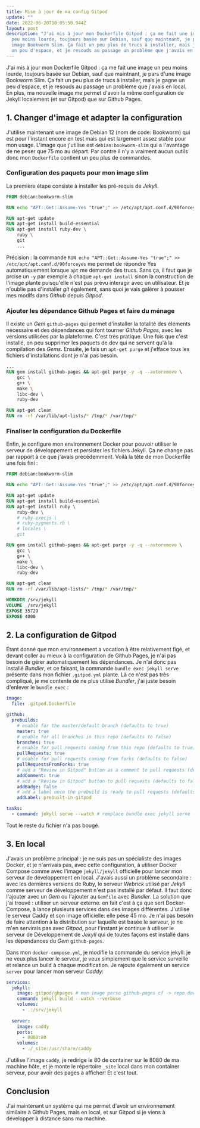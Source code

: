 ```yaml
---
title: Mise à jour de ma config Gitpod
update: ""
date: 2022-06-20T10:05:50.944Z
layout: post
description: "J'ai mis à jour mon Dockerfile Gitpod : ça me fait une image un
  peu moins lourde, toujours basée sur Debian, sauf que maintnant, je pars d'une
  image Bookworm Slim. Ça fait un peu plus de trucs à installer, mais je gagne
  un peu d'espace, et je resouds au passage un problème que j'avais en local."
---
```

J'ai mis à jour mon Dockerfile Gitpod : ça me fait une image un peu moins lourde, toujours basée sur Debian, sauf que maintnant, je pars d'une image Bookworm Slim. Ça fait un peu plus de trucs à installer, mais je gagne un peu d'espace, et je resouds au passage un problème que j'avais en local. En plus, ma nouvelle image me permet d'avoir la même configuration de Jekyll localement (et sur Gitpod) que sur Github Pages.

## 1. Changer d'image et adapter la configuration

J'utilise maintenant une image de Debian 12 (nom de code: Bookworm) qui est pour l'instant encore en test mais qui est largement assez stable pour mon usage. L'image que j'utilise est `debian:bookworm-slim` qui a l'avantage de ne peser que 75 mo au départ. Par contre il n'y a vraiment aucun outils donc mon `Dockerfile` contient un peu plus de commandes.

### Configuration des paquets pour mon image slim

 La première étape consiste à installer les pré-requis de *Jekyll*.

```dockerfile
FROM debian:bookworm-slim

RUN echo "APT::Get::Assume-Yes "true";" >> /etc/apt/apt.conf.d/90forceyes

RUN apt-get update
RUN apt-get install build-essential
RUN apt-get install ruby-dev \
    ruby \
    git
    ...
```

Précision : la commande `RUN echo "APT::Get::Assume-Yes "true";" >> /etc/apt/apt.conf.d/90forceyes` me permet de répondre Yes automatiquement lorsque `apt` me demande des trucs. Sans ça, il faut que je prcise un `-y` par exemple à chaque `apt-get install` sinon la construction de l'image plante puisqu'elle n'est pas prévu interagir avec un utilisateur. Et je n'oublie pas d'installer *git* également, sans quoi je vais galérer à pousser mes modifs dans *Github* depuis *Gitpod*.

### Ajouter les dépendance Github Pages et faire du ménage

Il existe un *Gem* `github-pages` qui permet d'installer la totalité des éléments nécessaire et des dépendances qui font tourner *Github Pages*, avec les versions utilisées par la plateforme. C'est très pratique. Une fois que c'est installé, on peu supprimer les paquets de dev qui ne servent qu'à la compilation des *Gems*. Ensuite, je fais un `apt-get purge` et j'efface tous les fichiers d'installations dont je n'ai pas besoin.

```dockerfile
...
RUN gem install github-pages && apt-get purge -y -q --autoremove \
    gcc \
    g++ \
    make \
    libc-dev \
    ruby-dev

RUN apt-get clean
RUN rm -rf /var/lib/apt-lists/* /tmp/* /var/tmp/*
```

### Finaliser la configuration du Dockerfile

Enfin, je configure mon environnement Docker pour pouvoir utiliser le serveur de développement et persister les fichiers Jekyll. Ça ne change pas par rapport à ce que j'avais précédemment. Voilà la tête de mon Dockerfile une fois fini :

```dockerfile
FROM debian:bookworm-slim

RUN echo "APT::Get::Assume-Yes "true";" >> /etc/apt/apt.conf.d/90forceyes

RUN apt-get update
RUN apt-get install build-essential
RUN apt-get install ruby \
    ruby-dev \
    # ruby-execjs \
    # ruby-pygments.rb \
    # locales \
    git

RUN gem install github-pages && apt-get purge -y -q --autoremove \
    gcc \
    g++ \
    make \
    libc-dev \
    ruby-dev

RUN apt-get clean
RUN rm -rf /var/lib/apt-lists/* /tmp/* /var/tmp/*

WORKDIR /srv/jekyll
VOLUME  /srv/jekyll
EXPOSE 35729
EXPOSE 4000
```

## 2. La configuration de Gitpod

Étant donné que mon environnement a vocation à être relativement figé, et devant coller au mieux à la configuration de Github Pages, je n'ai pas besoin de gérer automatiquement les dépendances. Je n'ai donc pas installé *Bundler*, et ce faisant, la commande `bundle exec jekyll serve` présente dans mon fichier `.gitpod.yml` plante. Là ce n'est pas très compliqué, je me contente de ne plus utilisé *Bundler*, j'ai juste besoin d'enlever le `bundle exec` :

```yaml
image: 
  file: .gitpod.Dockerfile

github:
  prebuilds:
    # enable for the master/default branch (defaults to true)
    master: true
    # enable for all branches in this repo (defaults to false)
    branches: true
    # enable for pull requests coming from this repo (defaults to true)
    pullRequests: true
    # enable for pull requests coming from forks (defaults to false)
    pullRequestsFromForks: true
    # add a "Review in Gitpod" button as a comment to pull requests (defaults to true)
    addComment: true
    # add a "Review in Gitpod" button to pull requests (defaults to false)
    addBadge: false
    # add a label once the prebuild is ready to pull requests (defaults to false)
    addLabel: prebuilt-in-gitpod

tasks:
  - command: jekyll serve --watch # remplace bundle exec jekyll serve --watch
```

Tout le reste du fichier n'a pas bougé.

## 3. En local

J'avais un problème principal : je ne suis pas un spécialiste des images Docker, et je n'arrivais pas, avec cette configuration, à utiliser Docker Compose comme avec l'image `jekyll/jekyll` officielle pour lancer mon serveur de développement en local. J'avais aussi un problème secondaire : avec les dernières versions de Ruby, le serveur *Webrick* utilisé par *Jekyll* comme serveur de développement n'est pas installé par défaut. Il faut donc l'ajouter avec un *Gem* ou l'ajouter au `Gemfile` avec *Bundler*. La solution que j'ai trouvé : utiliser un serveur externe. en fait c'est à ça que sert Docker-Compose, à lance plusieurs services dans des images différentes. J'utilise le serveur Caddy et son image officielle: elle pèse 45 mo. Je n'ai pas besoin de faire attention à la distribution sur laquelle est basée le serveur, je ne m'en servirais pas avec *Gitpod*, pour l'instant je continue à utiliser le serveur de Développement de *Jekyll* qui de toutes façons est installé dans les dépendances du *Gem* `github-pages`. 

Dans mon `docker-compose.yml`, je modifie la commande du service jekyll: je ne veux plus lancer le serveur, je veux simplement que le service surveille et relance un build à chaque modification. Je rajoute également un service `server`  pour lancer mon serveur *Caddy*:

```yaml
services:
  jekyll:
    image: gitpod/ghpages # mon image perso github-pages cf -> repo dockerfiles
    command: jekyll build --watch --verbose
    volumes:
      - .:/srv/jekyll
    
  server:
    image: caddy
    ports:
      - 8080:80
    volumes:
      - ./_site:/usr/share/caddy
```



J'utilise l'image `caddy`, je redirige le 80 de container sur le 8080 de ma machine hôte, et je monte le répertoire `_site` local dans mon container serveur, pour avoir des pages à afficher! Et c'est tout. 

## Conclusion

J'ai maintenant un système qui me permet d'avoir un environnement similaire à Github Pages, mais en local, et sur Gitpod si je viens à développer à distance sans ma machine.